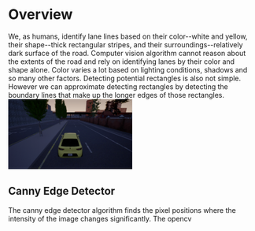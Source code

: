 # Overview
We, as humans, identify lane lines based on their color--white and yellow, their shape--thick rectangular stripes, and their surroundings--relatively dark surface of the road. Computer vision algorithm cannot reason about the extents of the road and rely on identifying lanes by their color and shape alone. Color varies a lot based on lighting conditions, shadows and so many other factors. Detecting potential rectangles is also not simple. However we can approximate detecting rectangles by detecting the boundary lines that make up the longer edges of those rectangles.
<img src=res/00151158.png width=50% height=50%>

## Canny Edge Detector
The canny edge detector algorithm finds the pixel positions where the intensity of the image changes significantly. The opencv 

